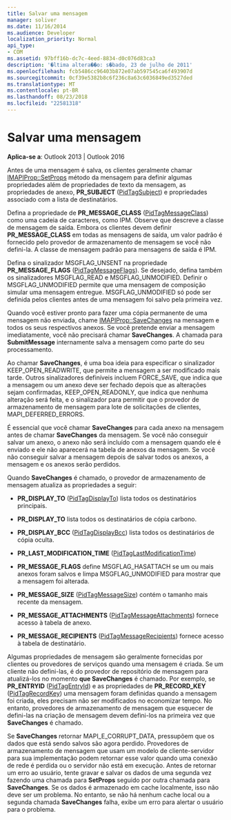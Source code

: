 ```yaml
---
title: Salvar uma mensagem
manager: soliver
ms.date: 11/16/2014
ms.audience: Developer
localization_priority: Normal
api_type:
- COM
ms.assetid: 97bff16b-dc7c-4eed-8834-d0c076d83ca3
description: '�ltima altera��o: s�bado, 23 de julho de 2011'
ms.openlocfilehash: fcb5486cc96403b872e07ab597545ca6f493907d
ms.sourcegitcommit: 0cf39e5382b8c6f236c8a63c6036849ed3527ded
ms.translationtype: MT
ms.contentlocale: pt-BR
ms.lasthandoff: 08/23/2018
ms.locfileid: "22581318"
---
```

# <a name="saving-a-message"></a>Salvar uma mensagem

  
  
**Aplica-se a**: Outlook 2013 | Outlook 2016 
  
Antes de uma mensagem é salva, os clientes geralmente chamar [IMAPIProp::SetProps](imapiprop-setprops.md) método da mensagem para definir algumas propriedades além de propriedades de texto da mensagem, as propriedades de anexo, **PR_SUBJECT** ([PidTagSubject](pidtagsubject-canonical-property.md)) e propriedades associado com a lista de destinatários.
  
Defina a propriedade de **PR_MESSAGE_CLASS** ([PidTagMessageClass](pidtagmessageclass-canonical-property.md)) como uma cadeia de caracteres, como IPM. Observe que descreve a classe de mensagem de saída. Embora os clientes devem definir **PR_MESSAGE_CLASS** em todas as mensagens de saída, um valor padrão é fornecido pelo provedor de armazenamento de mensagem se você não defini-la. A classe de mensagem padrão para mensagens de saída é IPM. 
  
Defina o sinalizador MSGFLAG_UNSENT na propriedade **PR_MESSAGE_FLAGS** ([PidTagMessageFlags](pidtagmessageflags-canonical-property.md)). Se desejado, defina também os sinalizadores MSGFLAG_READ e MSGFLAG_UNMODIFIED. Definir o MSGFLAG_UNMODIFIED permite que uma mensagem de composição simular uma mensagem entregue. MSGFLAG_UNMODIFIED só pode ser definida pelos clientes antes de uma mensagem foi salvo pela primeira vez. 
  
Quando você estiver pronto para fazer uma cópia permanente de uma mensagem não enviada, chame [IMAPIProp::SaveChanges](imapiprop-savechanges.md) na mensagem e todos os seus respectivos anexos. Se você pretende enviar a mensagem imediatamente, você não precisará chamar **SaveChanges**. A chamada para **SubmitMessage** internamente salva a mensagem como parte do seu processamento. 
  
Ao chamar **SaveChanges**, é uma boa ideia para especificar o sinalizador KEEP_OPEN_READWRITE, que permite a mensagem a ser modificado mais tarde. Outros sinalizadores definíveis incluem FORCE_SAVE, que indica que a mensagem ou um anexo deve ser fechado depois que as alterações sejam confirmadas, KEEP_OPEN_READONLY, que indica que nenhuma alteração será feita, e o sinalizador para permitir que o provedor de armazenamento de mensagem para lote de solicitações de clientes, MAPI_DEFERRED_ERRORS.
  
É essencial que você chamar **SaveChanges** para cada anexo na mensagem antes de chamar **SaveChanges** da mensagem. Se você não conseguir salvar um anexo, o anexo não será incluído com a mensagem quando ele é enviado e ele não aparecerá na tabela de anexos da mensagem. Se você não conseguir salvar a mensagem depois de salvar todos os anexos, a mensagem e os anexos serão perdidos. 
  
Quando **SaveChanges** é chamado, o provedor de armazenamento de mensagem atualiza as propriedades a seguir: 
  
- **PR_DISPLAY_TO** ([PidTagDisplayTo](pidtagdisplayto-canonical-property.md)) lista todos os destinatários principais.
    
- **PR_DISPLAY_TO** lista todos os destinatários de cópia carbono. 
    
- **PR_DISPLAY_BCC** ([PidTagDisplayBcc](pidtagdisplaybcc-canonical-property.md)) lista todos os destinatários de cópia oculta.
    
- **PR_LAST_MODIFICATION_TIME** ([PidTagLastModificationTime](pidtaglastmodificationtime-canonical-property.md))
    
- **PR_MESSAGE_FLAGS** define MSGFLAG_HASATTACH se um ou mais anexos foram salvos e limpa MSGFLAG_UNMODIFIED para mostrar que a mensagem foi alterada. 
    
- **PR_MESSAGE_SIZE** ([PidTagMessageSize](pidtagmessagesize-canonical-property.md)) contém o tamanho mais recente da mensagem.
    
- **PR_MESSAGE_ATTACHMENTS** ([PidTagMessageAttachments](pidtagmessageattachments-canonical-property.md)) fornece acesso à tabela de anexo.
    
- **PR_MESSAGE_RECIPIENTS** ([PidTagMessageRecipients](pidtagmessagerecipients-canonical-property.md)) fornece acesso à tabela de destinatário.
    
Algumas propriedades de mensagem são geralmente fornecidas por clientes ou provedores de serviços quando uma mensagem é criada. Se um cliente não defini-las, é do provedor de repositório de mensagem para atualizá-los no momento **que SaveChanges** é chamado. Por exemplo, se **PR_ENTRYID** ([PidTagEntryId](pidtagentryid-canonical-property.md)) e as propriedades de **PR_RECORD_KEY** ([PidTagRecordKey](pidtagrecordkey-canonical-property.md)) uma mensagem foram definidas quando a mensagem foi criada, eles precisam não ser modificados no economizar tempo. No entanto, provedores de armazenamento de mensagem que esquecer de defini-las na criação de mensagem devem defini-los na primeira vez que **SaveChanges** é chamado. 
  
Se **SaveChanges** retornar MAPI_E_CORRUPT_DATA, pressupõem que os dados que está sendo salvos são agora perdido. Provedores de armazenamento de mensagem que usam um modelo de cliente-servidor para sua implementação podem retornar esse valor quando uma conexão de rede é perdida ou o servidor não está em execução. Antes de retornar um erro ao usuário, tente gravar e salvar os dados de uma segunda vez fazendo uma chamada para **SetProps** seguido por outra chamada para **SaveChanges**. Se os dados é armazenado em cache localmente, isso não deve ser um problema. No entanto, se não há nenhum cache local ou a segunda chamada **SaveChanges** falha, exibe um erro para alertar o usuário para o problema. 
  

